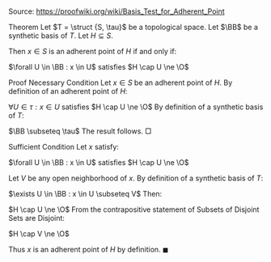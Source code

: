 # 

Source: https://proofwiki.org/wiki/Basis_Test_for_Adherent_Point



Theorem
Let $T = \struct {S, \tau}$ be a topological space.
Let $\BB$ be a synthetic basis of $T$.
Let $H \subseteq S$.

Then $x \in S$ is an adherent point of $H$ if and only if:

$\forall U \in \BB : x \in U$ satisfies $H \cap U \ne \O$


Proof
Necessary Condition
Let $x \in S$ be an adherent point of $H$.
By definition of an adherent point of $H$:

$\forall U \in \tau : x \in U$ satisfies $H \cap U \ne \O$
By definition of a synthetic basis of $T$:

$\BB \subseteq \tau$
The result follows.
$\Box$


Sufficient Condition
Let $x$ satisfy:

$\forall U \in \BB : x \in U$ satisfies $H \cap U \ne \O$

Let $V$ be any open neighborhood of $x$.
By definition of a synthetic basis of $T$:

$\exists U \in \BB : x \in U \subseteq V$
Then:

$H \cap U \ne \O$
From the contrapositive statement of Subsets of Disjoint Sets are Disjoint:

$H \cap V \ne \O$

Thus $x$ is an adherent point of $H$ by definition.
$\blacksquare$





